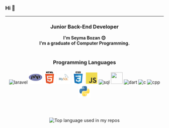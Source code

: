 

### Hi 👋
<hr>
<h3 align="center"><b>Junior Back-End Developer</b></h3>
<p align="center"><b>I'm Seyma Bozan 😊 <br />I'm a graduate of Computer Programming.</b></p>
<h3 align="center"><br>Programming Languages</h3>

<p align="center">
  <img src="https://www.svgrepo.com/show/376332/laravel.svg" alt="laravel" width="42" height="42"/>
  <img src="https://raw.githubusercontent.com/devicons/devicon/master/icons/php/php-original.svg" alt="php" width="42" height="42"/>
  <img src="https://raw.githubusercontent.com/devicons/devicon/master/icons/html5/html5-original-wordmark.svg" alt="html5" width="40" height="40"/>
  <img src="https://raw.githubusercontent.com/github/explore/80688e429a7d4ef2fca1e82350fe8e3517d3494d/topics/mysql/mysql.png" width="43" height="43">
  <img src="https://raw.githubusercontent.com/devicons/devicon/master/icons/css3/css3-original-wordmark.svg" alt="css" width="40" height="40"/>
  <img src="https://raw.githubusercontent.com/devicons/devicon/master/icons/javascript/javascript-original.svg" alt="javascript" width="37" height="37"/>
  <img src="https://www.svgrepo.com/show/303229/microsoft-sql-server-logo.svg" alt="sql" width="40" height="40"/>
  <img src="https://raw.githubusercontent.com/hussainweb/hussainweb/main/icons/flutter.png" width="37" height="37"/>
  <img src="https://raw.githubusercontent.com/hussainweb/hussainweb/main/icons/dartlang.png" alt="dart" width="37" height="37"/>
  <img src="https://raw.githubusercontent.com/jmnote/z-icons/master/svg/c.svg" alt="c" width="40" height="40"/>
  <img src="https://raw.githubusercontent.com/jmnote/z-icons/master/svg/cpp.svg" alt="cpp" width="40" height="40"/>
  <img src="https://raw.githubusercontent.com/devicons/devicon/master/icons/python/python-original.svg" alt="python" width="40" height="40"/>
</p>


<br/><br/>


<div align="center">
  <img width="" src="https://github-readme-stats.vercel.app/api/top-langs/?username=seymabozan&layout=compact&hide_title=1&card_width=300" alt="Top language used in my repos" />
</div>

